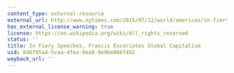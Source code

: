 ```yaml
---
content_type: external-resource
external_url: http://www.nytimes.com/2015/07/12/world/americas/in-fiery-speeches-francis-excoriates-global-capitalism.html
has_external_license_warning: true
license: https://en.wikipedia.org/wiki/All_rights_reserved
status: ''
title: In Fiery Speeches, Francis Excoriates Global Capitalism
uid: 846f05a4-5caa-4fea-9ea0-9e9be866f492
wayback_url: ''
---
```

